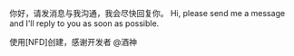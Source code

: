 你好，请发消息与我沟通，我会尽快回复你。
Hi, please send me a message and I'll reply  to you as soon as possible.


使用[NFD]创建，感谢开发者 @酒神
